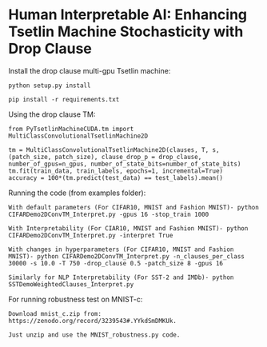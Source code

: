 # Human Interpretable AI: Enhancing Tsetlin Machine Stochasticity with Drop Clause

Install the drop clause multi-gpu Tsetlin machine:

	python setup.py install

	pip install -r requirements.txt

Using the drop clause TM:

	from PyTsetlinMachineCUDA.tm import MultiClassConvolutionalTsetlinMachine2D

	tm = MultiClassConvolutionalTsetlinMachine2D(clauses, T, s, (patch_size, patch_size), clause_drop_p = drop_clause, number_of_gpus=n_gpus, number_of_state_bits=number_of_state_bits)
	tm.fit(train_data, train_labels, epochs=1, incremental=True)
	accuracy = 100*(tm.predict(test_data) == test_labels).mean()


Running the code (from examples folder):

	With default parameters (For CIFAR10, MNIST and Fashion MNIST)- python CIFARDemo2DConvTM_Interpret.py -gpus 16 -stop_train 1000

	With Interpretability (For CIAR10, MNIST and Fashion MNIST)- python CIFARDemo2DConvTM_Interpret.py -interpret True

	With changes in hyperparameters (For CIFAR10, MNIST and Fashion MNIST)- python CIFARDemo2DConvTM_Interpret.py -n_clauses_per_class 30000 -s 10.0 -T 750 -drop_clause 0.5 -patch_size 8 -gpus 16

	Similarly for NLP Interpretability (For SST-2 and IMDb)- python SSTDemoWeightedClauses_Interpret.py
	
For running robustness test on MNIST-c:

	Download mnist_c.zip from: https://zenodo.org/record/3239543#.YYkdSmDMKUk.

	Just unzip and use the MNIST_robustness.py code.
